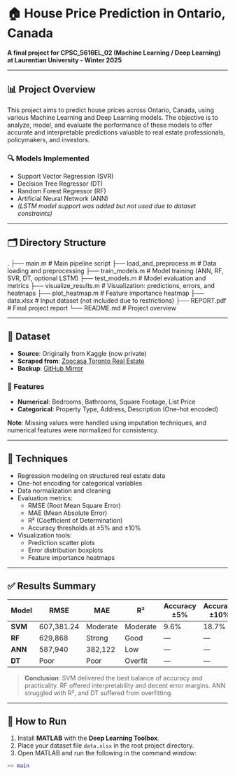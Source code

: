 # 🏠 House Price Prediction in Ontario, Canada

**A final project for CPSC_5616EL_02 (Machine Learning / Deep Learning) at Laurentian University - Winter 2025**

---

## 📊 Project Overview

This project aims to predict house prices across Ontario, Canada, using various Machine Learning and Deep Learning models. The objective is to analyze, model, and evaluate the performance of these models to offer accurate and interpretable predictions valuable to real estate professionals, policymakers, and investors.

### 🔍 Models Implemented
- Support Vector Regression (SVR)
- Decision Tree Regressor (DT)
- Random Forest Regressor (RF)
- Artificial Neural Network (ANN)
- *(LSTM model support was added but not used due to dataset constraints)*

---

## 🗂️ Directory Structure

.
├── main.m # Main pipeline script
├── load_and_preprocess.m # Data loading and preprocessing
├── train_models.m # Model training (ANN, RF, SVR, DT, optional LSTM)
├── test_models.m # Model evaluation and metrics
├── visualize_results.m # Visualization: predictions, errors, and heatmaps
├── plot_heatmap.m # Feature importance heatmap
├── data.xlsx # Input dataset (not included due to restrictions)
├── REPORT.pdf # Final project report
└── README.md # Project overview


---

## 📁 Dataset

- **Source**: Originally from Kaggle (now private)
- **Scraped from**: [Zoocasa Toronto Real Estate](https://www.zoocasa.com/toronto-on-real-estate)
- **Backup**: [GitHub Mirror](https://github.com/slavaspirin/Toronto-housing-price-prediction/blob/master/data.xlsx)

### 📌 Features
- **Numerical**: Bedrooms, Bathrooms, Square Footage, List Price
- **Categorical**: Property Type, Address, Description (One-hot encoded)

**Note**: Missing values were handled using imputation techniques, and numerical features were normalized for consistency.

---

## 🧠 Techniques

- Regression modeling on structured real estate data
- One-hot encoding for categorical variables
- Data normalization and cleaning
- Evaluation metrics:
  - RMSE (Root Mean Square Error)
  - MAE (Mean Absolute Error)
  - R² (Coefficient of Determination)
  - Accuracy thresholds at ±5% and ±10%
- Visualization tools:
  - Prediction scatter plots
  - Error distribution boxplots
  - Feature importance heatmaps

---

## ✅ Results Summary

| Model | RMSE | MAE | R² | Accuracy ±5% | Accuracy ±10% | Median Accuracy |
|-------|------|-----|----|---------------|----------------|------------------|
| **SVM** | 607,381.24 | Moderate | Moderate | 9.6% | 18.7% | Good |
| **RF**  | 629,868     | Strong   | Good     | —   | —   | Strong |
| **ANN** | 587,940     | 382,122  | Low      | —   | —   | Weak |
| **DT**  | Poor        | Poor     | Overfit  | —   | —   | Low  |

> **Conclusion**: SVM delivered the best balance of accuracy and practicality. RF offered interpretability and decent error margins. ANN struggled with R², and DT suffered from overfitting.

---

## 🧪 How to Run

1. Install **MATLAB** with the **Deep Learning Toolbox**.
2. Place your dataset file `data.xlsx` in the root project directory.
3. Open MATLAB and run the following in the command window:

```matlab
>> main
